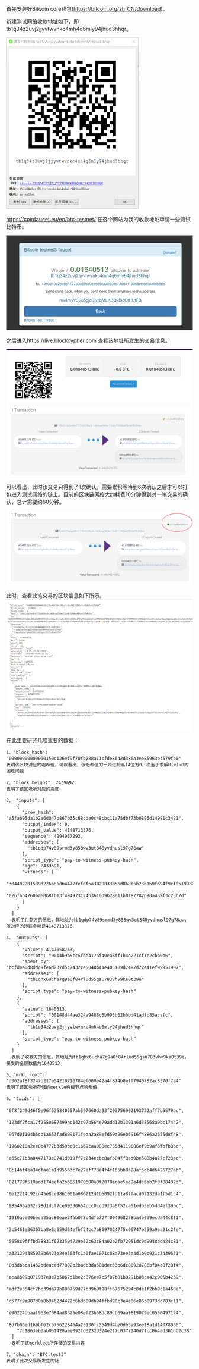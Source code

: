 首先安装好Bitcoin core钱包(https://bitcoin.org/zh_CN/download)。

新建测试网络收款地址如下，即tb1q34z2uvj2jjyvtwvnkc4mh4q6mly94jhud3hhqr。

<img src=".\md_image\image-20230630111555469.png" alt="image-20230630111555469" style="zoom:50%;" />

https://coinfaucet.eu/en/btc-testnet/ 在这个网站为我的收款地址申请一些测试比特币。

<img src=".\md_image\image-20230630111652528.png" alt="20230630111652528" style="zoom:100%;" />

之后进入https://live.blockcypher.com 查看该地址所发生的交易信息。

<img src=".\md_image\image-20230630112249421.png" alt="20230630112249421" style="zoom:100%;" />

<img src=".\md_image\image-20230630112825273.png" alt="20230630112825273" style="zoom:100%;" />

可以看出，此时该交易只得到了1次确认，需要累积等待到6次确认之后才可以打包进入测试网络的链上。目前的区块链网络大约耗费10分钟得到对一笔交易的确认，总计需要约60分钟。

<img src=".\md_image\image-20230630121321254.png" alt="20230630121321254" style="zoom:100%;" />

此时，查看此笔交易的区块信息如下所示。<img src=".\md_image\image-20230630131339319.png" alt="20230630131339319" style="zoom:100%;" />



在此主要研究几项重要的数据：

```
1、"block_hash": "00000000000000150c126ef9f70fb288a11cfde8642d386a3ee85963e4579fb0"
表明该区块对应的哈希值，可以看出，该哈希值的十六进制高14位为0，相当于求解H(x)<D的困难问题
```

```
2、"block_height": 2439692
表明了该区块所对应的高度
```

```
3、 "inputs": [
    {
      "prev_hash": "a5fab95da1b2e6d047b867b35c68cde0c48cbc11a75dbf73b0895d14981c3421",
      "output_index": 0,
      "output_value": 4148713376,
      "sequence": 4294967293,
      "addresses": [
        "tb1qdp74v89srmd3y858wv3ut848yvdhusl97g78aw"
      ],
      "script_type": "pay-to-witness-pubkey-hash",
      "age": 2439691,
      "witness": [
        "304402201589d226a8adb4477fefdf5a3029033056d868c5b236159f694f9cf8519980f20220413d2d9dbd380e9b6d5be4fc0d958e131b1f55d0afc875fc5bc47cf454d3d1c001",
        "026fbb4760ba60b8fb13f494973124b3610d9b28011b0187782690a459f3c2567d"
      ]
    }
  ]
  表明了付款方的信息，其地址为tb1qdp74v89srmd3y858wv3ut848yvdhusl97g78aw，所对应的转账金额是4148713376
```

```
4、 "outputs": [
    {
      "value": 4147058763,
      "script": "0014b9b5cc5fbe417af49ea3ff1b4a221cf1e2cbb0b6",
      "spent_by": "bcfd4a0d8ddc9fe6d237d5c7432ce5048b41e405109d7497d22e41ef99951907",
      "addresses": [
        "tb1qhx6ucha7g9a0f84rlud55gsu783vhv9ka0t39e"
      ],
      "script_type": "pay-to-witness-pubkey-hash"
    },
    {
      "value": 1640513,
      "script": "00148d44ae324a9488c5b993b62bbbd41adfc85acafc",
      "addresses": [
        "tb1q34z2uvj2jjyvtwvnkc4mh4q6mly94jhud3hhqr"
      ],
      "script_type": "pay-to-witness-pubkey-hash"
    }
  ]
  表明了收款方的信息，其地址为tb1qhx6ucha7g9a0f84rlud55gsu783vhv9ka0t39e，接受的金额数值为1640513
```

```
5、"mrkl_root": "d362af8f3247b217e54210716784ef600e42a4f874b0eff7940782ac8370f7a4"
表明了该区块所存储的merkle树根节点哈希值
```

```
6、"txids": [
    "6f8f249d46f5e96f535840557ab597660da93f203756902193722aff7b5579ac",
    "123df2fca17f2550687499ac142c97b564e79add12b1301a6d38568a9bc17442",
    "967d0f104b6cb1a653fad899171feaa2a89efd50a96eb6916f4886a2655d8f48",
    "1960210a2ee8b4777b3d59bc0c1669caa080ec735d4119086ef9b9af3fbfb8bc",
    "e65c71b3a0447178e8741d019ff7c234ecbc8afb847f3ed0be588b4a27cf23ec",
    "8c14bf4ea34dfae1a1d95563c7e22ef773e4f4f165bb8a28af5db4d6425727ab",
    "821779f510add174eefa2b6861970608a8f2070acae5ee2e4de6ab2f0f88482d",
    "6e12214c92cd45e8ce9861001a086212d1b5092fd11a8ffacd02132da1f5d1c4",
    "985406a632c78d1dcf7ce09330654ccc0ccd913a6f52ca51edb3eb5dd4ef39bc",
    "1910ace20beca25ac80eae34ab0f8c4dfb727f004968228ba4e639ecda44c8f1",
    "3c5461e36367ba8e6a659d64efbf34cc7a86970247f5c06747e259a9ea21c2fe",
    "5658c0fffbd78831f6233504729e52c63c84a02e2fb72051dc0d9948bda24c81",
    "a321294385939b6423e24e563fc1a0fae1071c88a73ee3a4d1b9c921c3439631",
    "0b3dbbca1462bdeaced77802b2badb3da581dec53b6dc80928786bf04c8f28f4",
    "eca8b99b071937e8e7b5867d1be2c876ee7c5f07b81b8291b83ca42c905b4239",
    "adf2e364cf2bc39da79b800759d77b39b9f90ff67675294c0de1f2bb9c1a468e",
    "c577c9a987d0a8b946234422c6bdb89db94ffbd90c3e4e06e8630973dd783c11",
    "e90224bbaaf963e7084ad8325e08ef23b58dc89cb69aaf819079ec0550497124",
    "8d7b06ed169bf62c5756228464a23130fc5549d4be0db3a93ee18a1d14378036",
    "7c1863eb3ab051428aee092fd3232d324e217c0377240d71cc0b4ad361db2c38"
  ]
  表明了该merkle树所存储的交易内容
```

```
7、"chain": "BTC.test3"
表明了此次交易所发生的链
```
